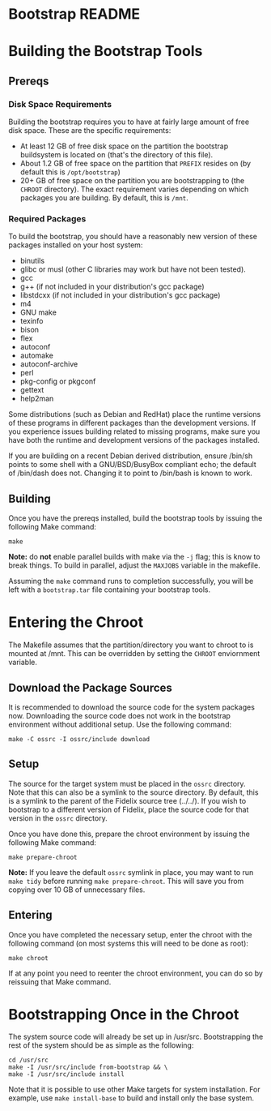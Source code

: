 Bootstrap README
================================================================================

# Building the Bootstrap Tools

## Prereqs

### Disk Space Requirements

Building the bootstrap requires you to have at fairly large amount of free disk
space. These are the specific requirements: 

* At least 12 GB of free disk space on the partition the bootstrap buildsystem
  is located on (that's the directory of this file).
* About 1.2 GB of free space on the partition that `PREFIX` resides on (by
  default this is `/opt/bootstrap`)
* 20+ GB of free space on the partition you are bootstrapping to (the `CHROOT`
  directory). The exact requirement varies depending on which packages you are
  building. By default, this is `/mnt`.

### Required Packages

To build the bootstrap, you should have a reasonably new version of these
packages installed on your host system:

* binutils
* glibc or musl (other C libraries may work but have not been tested).
* gcc
* g++ (if not included in your distribution's gcc package)
* libstdcxx (if not included in your distribution's gcc package)
* m4
* GNU make
* texinfo
* bison
* flex
* autoconf
* automake
* autoconf-archive
* perl
* pkg-config or pkgconf
* gettext
* help2man

Some distributions (such as Debian and RedHat) place the runtime versions of
these programs in different packages than the development versions. If you
experience issues building related to missing programs, make sure you have both
the runtime and development versions of the packages installed.

If you are building on a recent Debian derived distribution, ensure /bin/sh
points to some shell with a GNU/BSD/BusyBox compliant echo; the default of
/bin/dash does not. Changing it to point to /bin/bash is known to work.

## Building

Once you have the prereqs installed, build the bootstrap tools by issuing the
following Make command:

    make

**Note:** do **not** enable parallel builds with make via the `-j` flag; this
is know to break things. To build in parallel, adjust the `MAXJOBS` variable in
the makefile.

Assuming the `make` command runs to completion successfully, you will be left
with a `bootstrap.tar` file containing your bootstrap tools.

# Entering the Chroot

The Makefile assumes that the partition/directory you want to chroot to is
mounted at /mnt. This can be overridden by setting the `CHROOT` enviornment
variable.

## Download the Package Sources

It is recommended to download the source code for the system packages now.
Downloading the source code does not work in the bootstrap environment without
additional setup. Use the following command:

    make -C ossrc -I ossrc/include download

## Setup

The source for the target system must be placed in the `ossrc` directory. Note
that this can also be a symlink to the source directory. By default, this is a
symlink to the parent of the Fidelix source tree (../../). If you wish to
bootstrap to a different version of Fidelix, place the source code for that
version in the `ossrc` directory.

Once you have done this, prepare the chroot environment by issuing the
following Make command:

    make prepare-chroot

**Note:** If you leave the default `ossrc` symlink in place, you may want to
run `make tidy` before running `make prepare-chroot`. This will save you from
copying over 10 GB of unnecessary files.

## Entering

Once you have completed the necessary setup, enter the chroot with the
following command (on most systems this will need to be done as root):

    make chroot

If at any point you need to reenter the chroot environment, you can do so by
reissuing that Make command.

# Bootstrapping Once in the Chroot

The system source code will already be set up in /usr/src. Bootstrapping the
rest of the system should be as simple as the following:

    cd /usr/src
    make -I /usr/src/include from-bootstrap && \
    make -I /usr/src/include install

Note that it is possible to use other Make targets for system installation. For
example, use `make install-base` to build and install only the base system.

